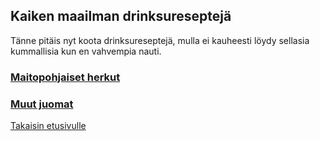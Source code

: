 ## Kaiken maailman drinksureseptejä

Tänne pitäis nyt koota drinksureseptejä, mulla ei kauheesti löydy sellasia kummallisia kun en vahvempia nauti.

### [Maitopohjaiset herkut](/maitodrinksut.md)

### [Muut juomat](/muutdrinksut.md)

[Takaisin etusivulle](../index.md)
